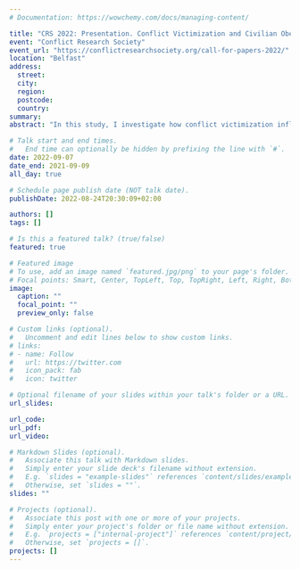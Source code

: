```yaml
---
# Documentation: https://wowchemy.com/docs/managing-content/

title: "CRS 2022: Presentation. Conflict Victimization and Civilian Obedience: Evidence from Colombia"
event: "Conflict Research Society"
event_url: "https://conflictresearchsociety.org/call-for-papers-2022/"
location: "Belfast"
address:
  street:
  city:
  region:
  postcode:
  country:
summary:
abstract: "In this study, I investigate how conflict victimization influences civilians' likelihood of (dis)-obeying armed actors, a behavioral tendency which I elicit through a lab-in-the field experiment. Violence could foster either obedience or defiance depending on whether a "fear of punishment" or a "taste for retribution" dominate. In a sample with residents in Meta, a conflict-ridden department of Colombia, I find that conflict victimization increases disobedience. Participants who were victimized during the conflict are significantly more likely than non-victimized civilians to disobey the main insurgent group, but no more likely to disobey the Colombian Armed Forces. This differential effect is attributed to more frequent civilian victimization by the insurgents. I support a causal interpretation through an Instrumental Variable approach which leverages the distance to a historic front line as an instrument for victimization. In sum, the findings show that violent targeting of civilians can inspire resistance rather than submission."

# Talk start and end times.
#   End time can optionally be hidden by prefixing the line with `#`.
date: 2022-09-07
date_end: 2021-09-09
all_day: true

# Schedule page publish date (NOT talk date).
publishDate: 2022-08-24T20:30:09+02:00

authors: []
tags: []

# Is this a featured talk? (true/false)
featured: true

# Featured image
# To use, add an image named `featured.jpg/png` to your page's folder. 
# Focal points: Smart, Center, TopLeft, Top, TopRight, Left, Right, BottomLeft, Bottom, BottomRight.
image:
  caption: ""
  focal_point: ""
  preview_only: false

# Custom links (optional).
#   Uncomment and edit lines below to show custom links.
# links:
# - name: Follow
#   url: https://twitter.com
#   icon_pack: fab
#   icon: twitter

# Optional filename of your slides within your talk's folder or a URL.
url_slides:

url_code:
url_pdf:
url_video:

# Markdown Slides (optional).
#   Associate this talk with Markdown slides.
#   Simply enter your slide deck's filename without extension.
#   E.g. `slides = "example-slides"` references `content/slides/example-slides.md`.
#   Otherwise, set `slides = ""`.
slides: ""

# Projects (optional).
#   Associate this post with one or more of your projects.
#   Simply enter your project's folder or file name without extension.
#   E.g. `projects = ["internal-project"]` references `content/project/deep-learning/index.md`.
#   Otherwise, set `projects = []`.
projects: []
---
```

